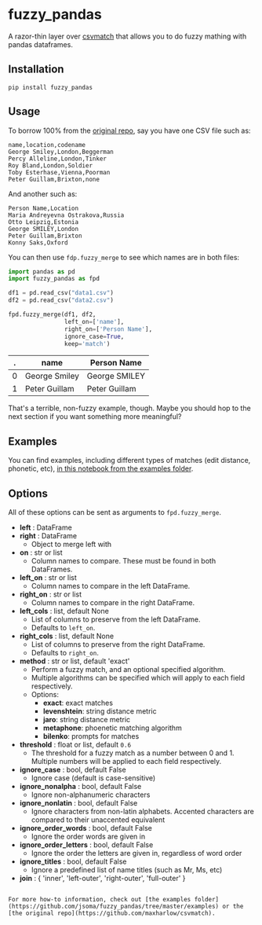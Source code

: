 # fuzzy_pandas

A razor-thin layer over [csvmatch](https://github.com/maxharlow/csvmatch/) that allows you to do fuzzy mathing with pandas dataframes.

## Installation

```
pip install fuzzy_pandas
```

## Usage

To borrow 100% from the [original repo](https://github.com/maxharlow/csvmatch), say you have one CSV file such as:

```
name,location,codename
George Smiley,London,Beggerman
Percy Alleline,London,Tinker
Roy Bland,London,Soldier
Toby Esterhase,Vienna,Poorman
Peter Guillam,Brixton,none
```

And another such as:

```
Person Name,Location
Maria Andreyevna Ostrakova,Russia
Otto Leipzig,Estonia
George SMILEY,London
Peter Guillam,Brixton
Konny Saks,Oxford
```

You can then use `fdp.fuzzy_merge` to see which names are in both files:

```python
import pandas as pd
import fuzzy_pandas as fpd

df1 = pd.read_csv("data1.csv")
df2 = pd.read_csv("data2.csv")

fpd.fuzzy_merge(df1, df2,
                left_on=['name'],
                right_on=['Person Name'],
                ignore_case=True,
                keep='match')
```

|.|name|Person Name|
|---|---|---|
|0|George Smiley|George SMILEY|
|1|Peter Guillam|Peter Guillam|

That's a terrible, non-fuzzy example, though. Maybe you should hop to the next section if you want something more meaningful?

## Examples

You can find examples, including different types of matches (edit distance, phonetic, etc), [in this notebook from the examples folder](https://github.com/jsoma/fuzzy_pandas/blob/master/examples/fuzzy_pandas%20examples.ipynb).

## Options

All of these options can be sent as arguments to `fpd.fuzzy_merge`.

* **left** : DataFrame
* **right** : DataFrame
    - Object to merge left with
* **on** : str or list
    - Column names to compare. These must be found in both DataFrames.
* **left_on** : str or list
    - Column names to compare in the left DataFrame.
* **right_on** : str or list
    - Column names to compare in the right DataFrame.
* **left_cols** : list, default None
    - List of columns to preserve from the left DataFrame.
    - Defaults to `left_on`.
* **right_cols** : list, default None
    - List of columns to preserve from the right DataFrame. 
    - Defaults to `right_on`.
* **method** : str or list, default 'exact'
    - Perform a fuzzy match, and an optional specified algorithm.
    - Multiple algorithms can be specified which will apply to each field
    respectively.
    - Options:
        * **exact**: exact matches
        * **levenshtein**: string distance metric
        * **jaro**: string distance metric
        * **metaphone**: phoenetic matching algorithm
        * **bilenko**: prompts for matches
* **threshold** : float or list, default `0.6`
    - The threshold for a fuzzy match as a number between 0 and 1. Multiple numbers will be applied to each field respectively.
* **ignore_case** : bool, default False
    - Ignore case (default is case-sensitive)
* **ignore_nonalpha** : bool, default False
    - Ignore non-alphanumeric characters
* **ignore_nonlatin** : bool, default False
    - Ignore characters from non-latin alphabets. Accented characters are compared to their unaccented equivalent
* **ignore_order_words** : bool, default False
    - Ignore the order words are given in
* **ignore_order_letters** : bool, default False
    - Ignore the order the letters are given in, regardless of word order
* **ignore_titles** : bool, default False
    - Ignore a predefined list of name titles (such as Mr, Ms, etc)
* **join** : { 'inner', 'left-outer', 'right-outer', 'full-outer' }
```

For more how-to information, check out [the examples folder](https://github.com/jsoma/fuzzy_pandas/tree/master/examples) or the [the original repo](https://github.com/maxharlow/csvmatch).